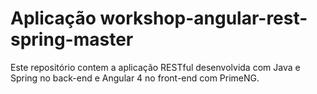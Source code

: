 # Aplicação workshop-angular-rest-spring-master

Este repositório contem a aplicação RESTful desenvolvida com Java e Spring no back-end e Angular 4 no front-end com PrimeNG.

